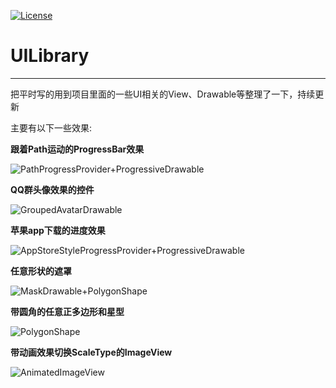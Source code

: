 [![License](http://img.shields.io/:license-mit-blue.svg)](LICENSE)
# UILibrary

---

把平时写的用到项目里面的一些UI相关的View、Drawable等整理了一下，持续更新

主要有以下一些效果:

**跟着Path运动的ProgressBar效果**

![PathProgressProvider+ProgressiveDrawable](./arts/rendering_1.gif)

**QQ群头像效果的控件**

![GroupedAvatarDrawable](./arts/rendering_2.gif)

**苹果app下载的进度效果**

![AppStoreStyleProgressProvider+ProgressiveDrawable](./arts/rendering_3.gif)

**任意形状的遮罩**

![MaskDrawable+PolygonShape](./arts/rendering_4.gif)

**带圆角的任意正多边形和星型**

![PolygonShape](./arts/rendering_5.gif)

**带动画效果切换ScaleType的ImageView**

![AnimatedImageView](./arts/rendering_6.gif)

